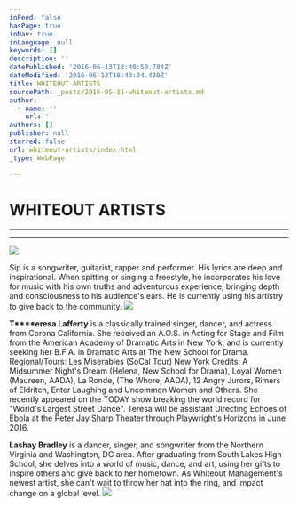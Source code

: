 ```yaml
---
inFeed: false
hasPage: true
inNav: true
inLanguage: null
keywords: []
description: ''
datePublished: '2016-06-13T18:40:50.784Z'
dateModified: '2016-06-13T18:40:34.430Z'
title: WHITEOUT ARTISTS
sourcePath: _posts/2016-05-31-whiteout-artists.md
author:
  - name: ''
    url: ''
authors: []
publisher: null
starred: false
url: whiteout-artists/index.html
_type: WebPage

---
```

# WHITEOUT ARTISTS

****

****
![](https://the-grid-user-content.s3-us-west-2.amazonaws.com/641c48ff-8fbb-4a14-ad90-242d35cb374e.jpg)

Sip is a songwriter, guitarist, rapper and performer. His lyrics are deep and inspirational. When spitting or singing a freestyle, he incorporates his love for music with his own truths and adventurous experience, bringing depth and consciousness to his audience's ears. He is currently using his artistry to give back to the community.
![](https://the-grid-user-content.s3-us-west-2.amazonaws.com/56b11eaf-974e-456e-8658-25e060766edd.jpg)

**T****eresa Lafferty** is a classically trained singer, dancer, and actress from Corona California. She received an A.O.S. in Acting for Stage and Film from the American Academy of Dramatic Arts in New York, and is currently seeking her B.F.A. in Dramatic Arts at The New School for Drama. Regional/Tours: Les Miserables (SoCal Tour) New York Credits: A Midsummer Night's Dream (Helena, New School for Drama), Loyal Women (Maureen, AADA), La Ronde, (The Whore, AADA), 12 Angry Jurors, Rimers of Eldritch, Enter Laughing and Uncommon Women and Others. She recently appeared on the TODAY show breaking the world record for "World's Largest Street Dance". Teresa will be assistant Directing Echoes of Ebola at the Peter Jay Sharp Theater through Playwright's Horizons in June 2016\.

**Lashay Bradley** is a dancer, singer, and songwriter from the Northern Virginia and Washington, DC area. After graduating from South Lakes High School, she delves into a world of music, dance, and art, using her gifts to inspire others and give back to her hometown. As Whiteout Management's newest artist, she can't wait to throw her hat into the ring, and impact change on a global level. ![](https://the-grid-user-content.s3-us-west-2.amazonaws.com/1003a203-ea5c-438d-bcc2-41d8a08cecb3.jpg)
